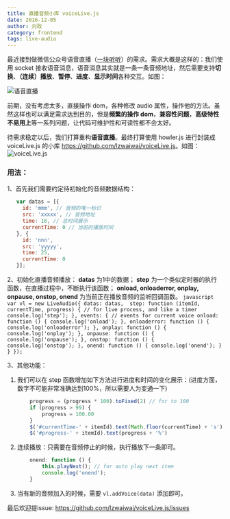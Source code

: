 ```yaml
---
title: 直播音频小库 voiceLive.js
date: 2016-12-05
author: 刘政
category: frontend
tags: live-audio
---
```


最近接到做微信公众号语音直播（[一块听听](http://live.tinfinite.com/)）的需求。需求大概是这样的：我们使用 socket 接收语音消息，语音消息其实就是一条一条音频地址，然后需要支持**切换**、**（连续）播放**、**暂停**、**进度**、**显示时间**各种交互。如图：

![语音直播](http://o4a7cbihz.qnssl.com/cover/c93bfd19-45a2-43b7-86bf-3edfcd6c9160)

前期，没有考虑太多，直接操作 dom，各种修改 audio 属性，操作他的方法。虽然这样也可以满足需求达到目的，但是**频繁的操作 dom**，**兼容性问题**，**高级特性不易用上**等一系列问题，让代码可维护性和可读性都不会太好。

待需求稳定以后，我们打算重构**语音直播**。最终打算使用 howler.js 进行封装成 voiceLive.js 的小库 <https://github.com/lzwaiwai/voiceLive.js>。如图：
![voiceLive.js](http://o3b126ie1.qnssl.com/cover/5e403295-31fb-4173-b88a-46f868c612ac)

### 用法：
1、首先我们需要约定待初始化的音频数据结构：
   ```javascript
      var datas = [{
        id: 'mmm', // 音频的唯一标识
        src: 'xxxxx', // 音频地址
        time: 16, // 总时间展示
        currentTime: 0 // 当前的播放时间
      }, {
        id: 'nnn',
        src: 'yyyyy',
        time: 25,
        currentTime: 0
      }];
   ```
    
2、初始化直播音频播放：
    **datas** 为1中的数据； **step** 为一个类似定时器的执行函数，在直播过程中，不断执行该函数； **onload, onloaderror, onplay, onpause, onstop, onend** 为当前正在播放音频的监听回调函数。
    ```javascript
      var vl = new LiveAudio({
        datas: datas, 
        step: function (itemId, currentTime, progress) { // for live process, and like a timer 
          console.log('step');
        },
        events: { // events for current voice
          onload: function () {
            console.log('onload');
          },
          onloaderror: function () {
            console.log('onloaderror');
          },
          onplay: function () {
            console.log('onplay');
          },
          onpause: function () {
            console.log('onpause');
          },
          onstop: function () {
            console.log('onstop');
          },
          onend: function () {
            console.log('onend');
          }
        }
      });
    ```

3、其他功能：

1) 我们可以在 step 函数增加如下方法进行进度和时间的变化展示：(进度方面，数字不可能非常准确达到100%，所以需要人为变通一下)
    ```javascript
        progress = (progress * 100).toFixed(2) // for to 100
        if (progress > 99) {
            progress = 100.00
        }
        $('#currentTime-' + itemId).text(Math.floor(currentTime) + 's');
        $('#progress-' + itemId).text(progress + '%')
    ```
    
2) 连续播放：只需要在音频停止的时候，执行播放下一条即可。
    ```javascript
        onend: function () {
            this.playNext(); // for auto play next item
            console.log('onend');
        }
    ```

3) 当有新的音频加入的时候，需要 `vl.addVoice(data)` 添加即可。

最后欢迎提issue: <https://github.com/lzwaiwai/voiceLive.js/issues>